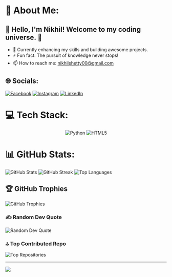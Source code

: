 <!-- Add your banner or introduction here -->

# 💫 About Me:
## 👋 Hello, I'm Nikhil! Welcome to my coding universe. 🚀
- 🔭 Currently enhancing my skills and building awesome projects.
- ⚡ Fun fact: The pursuit of knowledge never stops!
- 📫 How to reach me: [nikhilshetty00@gmail.com](mailto:nikhilshetty00@gmail.com)

## 🌐 Socials:
[![Facebook](https://img.shields.io/badge/Facebook-%231877F2.svg?logo=Facebook&logoColor=white)](https://facebook.com/yourusername) [![Instagram](https://img.shields.io/badge/Instagram-%23E4405F.svg?logo=Instagram&logoColor=white)](https://instagram.com/yourusername) [![LinkedIn](https://img.shields.io/badge/LinkedIn-%230077B5.svg?logo=linkedin&logoColor=white)](https://linkedin.com/in/yourusername)

# 💻 Tech Stack:
<!-- Organize your tech stack in a grid for a cleaner look -->
<div align="center">
  <img src="https://img.shields.io/badge/python-3670A0?style=for-the-badge&logo=python&logoColor=ffdd54" alt="Python">
  <img src="https://img.shields.io/badge/html5-%23E34F26.svg?style=for-the-badge&logo=html5&logoColor=white" alt="HTML5">
  <!-- Add the rest of your tech stack badges here -->
</div>

# 📊 GitHub Stats:
<!-- Add dynamic GitHub stats using GitHub Readme Stats -->
![GitHub Stats](https://github-readme-stats.vercel.app/api?username=wiznikvibe&show_icons=true&theme=radical&hide_border=true&include_all_commits=false&count_private=false)
![GitHub Streak](https://github-readme-streak-stats.herokuapp.com/?user=wiznikvibe&theme=radical&hide_border=true)
![Top Languages](https://github-readme-stats.vercel.app/api/top-langs/?username=wiznikvibe&layout=compact&theme=radical&hide_border=true)

## 🏆 GitHub Trophies
<!-- Showcase your GitHub Trophies using GitHub Profile Trophy -->
![GitHub Trophies](https://github-profile-trophy.vercel.app/?username=wiznikvibe&theme=matrix&no-frame=true&no-bg=false&margin-w=4)

### ✍️ Random Dev Quote
<!-- Display a random dev quote using Quotes GitHub Readme -->
![Random Dev Quote](https://quotes-github-readme.vercel.app/api?type=horizontal&theme=radical)

### 🔝 Top Contributed Repo
<!-- Highlight your top contributed repositories -->
![Top Repositories](https://github-contributor-stats.vercel.app/api?username=wiznikvibe&limit=5&theme=dracula&combine_all_yearly_contributions=true)

---
[![](https://visitcount.itsvg.in/api?id=wiznikvibe&icon=5&color=0)](https://visitcount.itsvg.in)

<!-- Proudly created with GPRM ( https://gprm.itsvg.in ) -->
